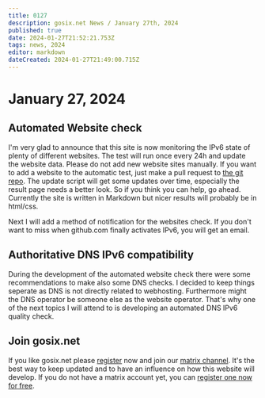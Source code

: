 ```yaml
---
title: 0127
description: gosix.net News / January 27th, 2024 
published: true
date: 2024-01-27T21:52:21.753Z
tags: news, 2024
editor: markdown
dateCreated: 2024-01-27T21:49:00.715Z
---
```


# January 27, 2024

## Automated Website check

I'm very glad to announce that this site is now monitoring the IPv6 state of plenty of different websites. The test will run once every 24h and update the website data. Please do not add new website sites manually. If you want to add a website to the automatic test, just make a pull request to [the git repo](https://github.com/imp1sh/gosix.net/blob/main/scripts/wrapper.sh). 
The update script will get some updates over time, especially the result page needs a better look. So if you think you can help, go ahead. Currently the site is written in Markdown but nicer results will probably be in html/css.

Next I will add a method of notification for the websites check. If you don't want to miss when github.com finally activates IPv6, you will get an email.

## Authoritative DNS IPv6 compatibility

During the development of the automated website check there were some recommendations to make also some DNS checks. I decided to keep things seperate as DNS is not directly related to webhosting. Furthermore might the DNS operator be someone else as the website operator.
That's why one of the next topics I will attend to is developing an automated DNS IPv6 quality check.

## Join gosix.net

If you like gosix.net please [register](/register) now and join our [matrix channel](https://gosix.net/howto/chat). It's the best way to keep updated and to have an influence on how this website will develop. If you do not have a matrix account yet, you can [register one now for free](https://element.libcom.de/#/register).